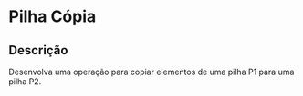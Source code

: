 # Pilha Cópia

## Descrição

Desenvolva uma operação para copiar elementos de uma pilha P1 para uma pilha P2.